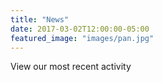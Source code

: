```yaml
---
title: "News"
date: 2017-03-02T12:00:00-05:00
featured_image: "images/pan.jpg"
---
```

View our most recent activity